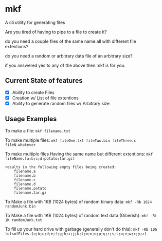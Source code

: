 # mkf
A cli utility for generating files

Are you tired of having to pipe to a file to create it?

do you need a couple files of the same name all with different file extentions?

do you need a random or arbitrary data file of an arbitrary size?

if you answered yes to any of the above then mkf is for you. 

## Current State of features

- [x] Ability to create Files
- [x] Creation w/ List of file extentions
- [x] Ability to generate random files w/ Arbitrary size

## Usage Examples

To make a file: 
    `mkf filename.txt`

To make multiple files:
    `mkf fileOne.txt fileTwo.bin fileThree.c fileN.whatever`

To make multiple files Having the same name but different extentions:
    `mkf fileName.[a;b;c;d;potato;tar.gz]`

    results in the following empty files being created:
        filename.a
        filename.b
        filename.c
        filename.d
        filename.potato
        filename.tar.gz

To Make a file with 1KB (1024 bytes) of random binary data:
    `mkf -Rb 1024 randomJunk.bin`

To Make a file with 1KB (1024 bytes) of random text data (Giberish):
    `mkf -Rt 1K randomJunk.txt`

To fill up your hard drive with garbage (generally don't do this):
    `mkf -Rb 10G  lotsofFiles.[a;b;c;d;e;f;g;h;i;j;k;l;m;n;o;p;q;r;s;t;u;v;w;x;y;z]`
